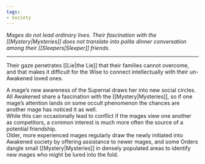 ```yaml
---
tags:
- Society
---
```


_Mages do not lead ordinary lives. Their fascination with the [[Mystery|Mysteries]] does not translate into polite dinner conversation among their [[Sleepers|Sleeper]] friends._

---

Their gaze penetrates [[Lie|the Lie]] that their families cannot overcome, and that makes it difficult for the Wise to connect intellectually with their un-Awakened loved ones.

A mage’s new awareness of the Supernal draws her into new social circles. All Awakened share a fascination with the [[Mystery|Mysteries]], so if one mage’s attention lands on some occult phenomenon the chances are another mage has noticed it as well.\
While this can occasionally lead to conflict if the mages view one another as competitors, a common interest is much more often the source of a potential friendship.\
Older, more experienced mages regularly draw the newly initiated into Awakened society by offering assistance to newer mages, and some Orders dangle small [[Mystery|Mysteries]] in densely populated areas to identify new mages who might be lured into the fold.

